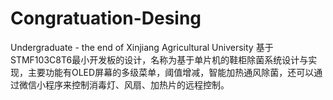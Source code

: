 # Congratuation-Desing
Undergraduate - the end of Xinjiang Agricultural University
基于STMF103C8T6最小开发板的设计，名称为基于单片机的鞋柜除菌系统设计与实现，主要功能有OLED屏幕的多级菜单，阈值增减，智能加热通风除菌，还可以通过微信小程序来控制消毒灯、风扇、加热片的远程控制。
